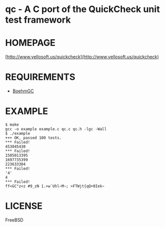# qc - A C port of the QuickCheck unit test framework

# HOMEPAGE

[http://www.yellosoft.us/quickcheck](http://www.yellosoft.us/quickcheck)

# REQUIREMENTS

 - [BoehmGC](http://www.hpl.hp.com/personal/Hans_Boehm/gc/)

# EXAMPLE

    $ make
    gcc -o example example.c qc.c qc.h -lgc -Wall
    $ ./example 
    +++ OK, passed 100 tests.
    *** Failed!
    453045430
    *** Failed!
    1505013395
    1697735399
    223633304
    *** Failed!
    '4'
    4
    *** Failed!
    ff<GC"z<z #9_zN 1.>w`Uhl~M~; >FTWjt{qQ+0Iek~

# LICENSE

FreeBSD
